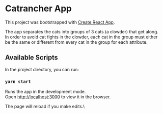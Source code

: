 # Catrancher App

This project was bootstrapped with [Create React App](https://github.com/facebook/create-react-app).

The app separates the cats into groups of 3
cats (a clowder) that get along. In order to avoid cat fights in the clowder, each cat in the group
must either be the same or different from every cat in the group for each attribute.

## Available Scripts

In the project directory, you can run:

### `yarn start`

Runs the app in the development mode.\
Open [http://localhost:3000](http://localhost:3000) to view it in the browser.

The page will reload if you make edits.\
